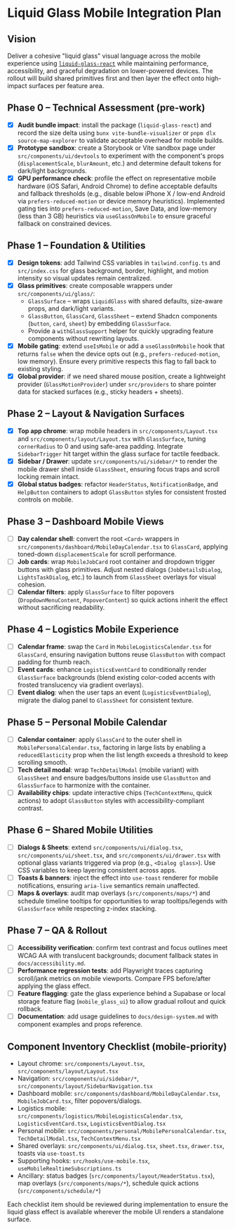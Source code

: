 # Liquid Glass Mobile Integration Plan

## Vision
Deliver a cohesive "liquid glass" visual language across the mobile experience using [`liquid-glass-react`](https://github.com/rdev/liquid-glass-react) while maintaining performance, accessibility, and graceful degradation on lower-powered devices. The rollout will build shared primitives first and then layer the effect onto high-impact surfaces per feature area.

## Phase 0 – Technical Assessment (pre-work)
- [x] **Audit bundle impact**: install the package (`liquid-glass-react`) and record the size delta using `bunx vite-bundle-visualizer` or `pnpm dlx source-map-explorer` to validate acceptable overhead for mobile builds.
- [x] **Prototype sandbox**: create a Storybook or Vite sandbox page under `src/components/ui/devtools` to experiment with the component's props (`displacementScale`, `blurAmount`, etc.) and determine default tokens for dark/light backgrounds.
- [x] **GPU performance check**: profile the effect on representative mobile hardware (iOS Safari, Android Chrome) to define acceptable defaults and fallback thresholds (e.g., disable below iPhone X / low-end Android via `prefers-reduced-motion` or device memory heuristics). Implemented gating ties into `prefers-reduced-motion`, Save Data, and low-memory (less than 3 GB) heuristics via `useGlassOnMobile` to ensure graceful fallback on constrained devices.

## Phase 1 – Foundation & Utilities
- [x] **Design tokens**: add Tailwind CSS variables in `tailwind.config.ts` and `src/index.css` for glass background, border, highlight, and motion intensity so visual updates remain centralized.
- [x] **Glass primitives**: create composable wrappers under `src/components/ui/glass/`:
  - `GlassSurface` – wraps `LiquidGlass` with shared defaults, size-aware props, and dark/light variants.
  - `GlassButton`, `GlassCard`, `GlassSheet` – extend Shadcn components (`button`, `card`, `sheet`) by embedding `GlassSurface`.
  - Provide a `withGlassSupport` helper for quickly upgrading feature components without rewriting layouts.
- [x] **Mobile gating**: extend `useIsMobile` or add a `useGlassOnMobile` hook that returns `false` when the device opts out (e.g., `prefers-reduced-motion`, low memory). Ensure every primitive respects this flag to fall back to existing styling.
- [x] **Global provider**: if we need shared mouse position, create a lightweight provider (`GlassMotionProvider`) under `src/providers` to share pointer data for stacked surfaces (e.g., sticky headers + sheets).

## Phase 2 – Layout & Navigation Surfaces
- [x] **Top app chrome**: wrap mobile headers in `src/components/Layout.tsx` and `src/components/layout/Layout.tsx` with `GlassSurface`, tuning `cornerRadius` to 0 and using safe-area padding. Integrate `SidebarTrigger` hit target within the glass surface for tactile feedback.
- [x] **Sidebar / Drawer**: update `src/components/ui/sidebar/*` to render the mobile drawer shell inside `GlassSheet`, ensuring focus traps and scroll locking remain intact.
- [x] **Global status badges**: refactor `HeaderStatus`, `NotificationBadge`, and `HelpButton` containers to adopt `GlassButton` styles for consistent frosted controls on mobile.

## Phase 3 – Dashboard Mobile Views
- [ ] **Day calendar shell**: convert the root `<Card>` wrappers in `src/components/dashboard/MobileDayCalendar.tsx` to `GlassCard`, applying toned-down `displacementScale` for scroll performance.
- [ ] **Job cards**: wrap `MobileJobCard` root container and dropdown trigger buttons with glass primitives. Adjust nested dialogs (`JobDetailsDialog`, `LightsTaskDialog`, etc.) to launch from `GlassSheet` overlays for visual cohesion.
- [ ] **Calendar filters**: apply `GlassSurface` to filter popovers (`DropdownMenuContent`, `PopoverContent`) so quick actions inherit the effect without sacrificing readability.

## Phase 4 – Logistics Mobile Experience
- [ ] **Calendar frame**: swap the `Card` in `MobileLogisticsCalendar.tsx` for `GlassCard`, ensuring navigation buttons reuse `GlassButton` with compact padding for thumb reach.
- [ ] **Event cards**: enhance `LogisticsEventCard` to conditionally render `GlassSurface` backgrounds (blend existing color-coded accents with frosted translucency via gradient overlays).
- [ ] **Event dialog**: when the user taps an event (`LogisticsEventDialog`), migrate the dialog panel to `GlassSheet` for consistent texture.

## Phase 5 – Personal Mobile Calendar
- [ ] **Calendar container**: apply `GlassCard` to the outer shell in `MobilePersonalCalendar.tsx`, factoring in large lists by enabling a `reducedElasticity` prop when the list length exceeds a threshold to keep scrolling smooth.
- [ ] **Tech detail modal**: wrap `TechDetailModal` (mobile variant) with `GlassSheet` and ensure badges/buttons inside use `GlassButton` and `GlassSurface` to harmonize with the container.
- [ ] **Availability chips**: update interactive chips (`TechContextMenu`, quick actions) to adopt `GlassButton` styles with accessibility-compliant contrast.

## Phase 6 – Shared Mobile Utilities
- [ ] **Dialogs & Sheets**: extend `src/components/ui/dialog.tsx`, `src/components/ui/sheet.tsx`, and `src/components/ui/drawer.tsx` with optional glass variants triggered via prop (e.g., `<Dialog glass>`). Use CSS variables to keep layering consistent across apps.
- [ ] **Toasts & banners**: inject the effect into `use-toast` renderer for mobile notifications, ensuring `aria-live` semantics remain unaffected.
- [ ] **Maps & overlays**: audit map overlays (`src/components/maps/*`) and schedule timeline tooltips for opportunities to wrap tooltips/legends with `GlassSurface` while respecting z-index stacking.

## Phase 7 – QA & Rollout
- [ ] **Accessibility verification**: confirm text contrast and focus outlines meet WCAG AA with translucent backgrounds; document fallback states in `docs/accessibility.md`.
- [ ] **Performance regression tests**: add Playwright traces capturing scroll/jank metrics on mobile viewports. Compare FPS before/after applying the glass effect.
- [ ] **Feature flagging**: gate the glass experience behind a Supabase or local storage feature flag (`mobile_glass_ui`) to allow gradual rollout and quick rollback.
- [ ] **Documentation**: add usage guidelines to `docs/design-system.md` with component examples and props reference.

## Component Inventory Checklist (mobile-priority)
- Layout chrome: `src/components/Layout.tsx`, `src/components/layout/Layout.tsx`
- Navigation: `src/components/ui/sidebar/*`, `src/components/layout/SidebarNavigation.tsx`
- Dashboard mobile: `src/components/dashboard/MobileDayCalendar.tsx`, `MobileJobCard.tsx`, filter popovers/dialogs.
- Logistics mobile: `src/components/logistics/MobileLogisticsCalendar.tsx`, `LogisticsEventCard.tsx`, `LogisticsEventDialog.tsx`
- Personal mobile: `src/components/personal/MobilePersonalCalendar.tsx`, `TechDetailModal.tsx`, `TechContextMenu.tsx`
- Shared overlays: `src/components/ui/dialog.tsx`, `sheet.tsx`, `drawer.tsx`, toasts via `use-toast.ts`
- Supporting hooks: `src/hooks/use-mobile.tsx`, `useMobileRealtimeSubscriptions.ts`
- Ancillary: status badges (`src/components/layout/HeaderStatus.tsx`), map overlays (`src/components/maps/*`), schedule quick actions (`src/components/schedule/*`)

Each checklist item should be reviewed during implementation to ensure the liquid glass effect is available wherever the mobile UI renders a standalone surface.
